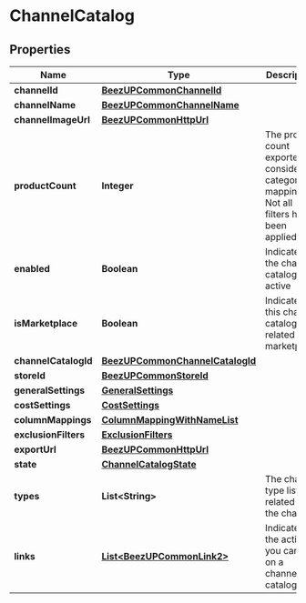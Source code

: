 
# ChannelCatalog

## Properties
Name | Type | Description | Notes
------------ | ------------- | ------------- | -------------
**channelId** | [**BeezUPCommonChannelId**](BeezUPCommonChannelId.md) |  | 
**channelName** | [**BeezUPCommonChannelName**](BeezUPCommonChannelName.md) |  | 
**channelImageUrl** | [**BeezUPCommonHttpUrl**](BeezUPCommonHttpUrl.md) |  | 
**productCount** | **Integer** | The product count exported considering category mapping. Not all filters have been applied. | 
**enabled** | **Boolean** | Indicates if the channel catalog is active | 
**isMarketplace** | **Boolean** | Indicates if this channel catalog is related to a marketplace | 
**channelCatalogId** | [**BeezUPCommonChannelCatalogId**](BeezUPCommonChannelCatalogId.md) |  | 
**storeId** | [**BeezUPCommonStoreId**](BeezUPCommonStoreId.md) |  | 
**generalSettings** | [**GeneralSettings**](GeneralSettings.md) |  | 
**costSettings** | [**CostSettings**](CostSettings.md) |  | 
**columnMappings** | [**ColumnMappingWithNameList**](ColumnMappingWithNameList.md) |  |  [optional]
**exclusionFilters** | [**ExclusionFilters**](ExclusionFilters.md) |  |  [optional]
**exportUrl** | [**BeezUPCommonHttpUrl**](BeezUPCommonHttpUrl.md) |  |  [optional]
**state** | [**ChannelCatalogState**](ChannelCatalogState.md) |  | 
**types** | **List&lt;String&gt;** | The channel type list related to the channel | 
**links** | [**List&lt;BeezUPCommonLink2&gt;**](BeezUPCommonLink2.md) | Indicates the actions you can do on a channel catalog | 



